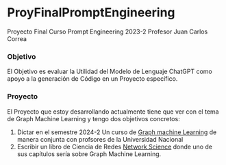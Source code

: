 # ProyFinalPromptEngineering
Proyecto Final Curso Prompt Engineering 2023-2 Profesor Juan Carlos Correa

### Objetivo

El Objetivo  es evaluar la Utilidad del Modelo de Lenguaje ChatGPT como apoyo
a la generación de Código en un Proyecto específico.

### Proyecto

El Proyecto que estoy desarrollando actualmente tiene que ver con el tema de Graph Machine Learning
y tengo dos objetivos concretos: 

1. Dictar en el semestre 2024-2 Un curso de [Graph machine Learning](https://distill.pub/2021/gnn-intro/) de manera conjunta con profsores de la Universidad Nacional
2. Escribir un libro de Ciencia de Redes [Network Science](http://networksciencebook.com/) donde uno de sus capítulos sería sobre Graph Machine Learning.
   

